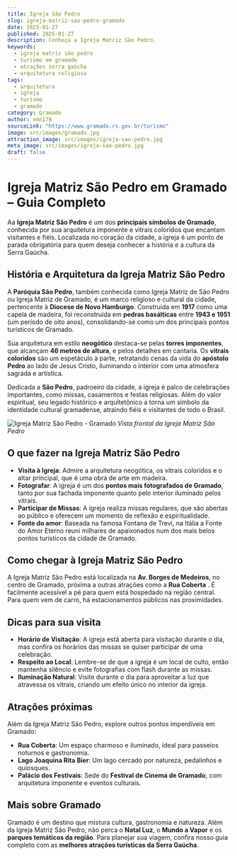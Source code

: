 ```yaml
---
title: Igreja São Pedro
slug: igreja-matriz-sao-pedro-gramado
date: 2025-01-27
published: 2025-01-27
description: Conheça a Igreja Matriz São Pedro.
keywords:
  - igreja matriz são pedro
  - turismo em gramado
  - atrações serra gaúcha
  - arquitetura religiosa
tags:
  - arquitetura
  - igreja
  - turismo
  - gramado
category: Gramado
author: emn178
sourceLink: "https://www.gramado.rs.gov.br/turismo"
image: src/images/gramado.jpg
attraction_image: src/images/igreja-sao-pedro.jpg
meta_image: src/images/igreja-sao-pedro.jpg
draft: false
---
```


# Igreja Matriz São Pedro em Gramado – Guia Completo

Aa **Igreja Matriz São Pedro** é um dos **principais símbolos de Gramado**, conhecida por sua arquitetura imponente e vitrais coloridos que encantam visitantes e fiéis. Localizada no coração da cidade, a igreja é um ponto de parada obrigatória para quem deseja conhecer a história e a cultura da Serra Gaúcha.

## História e Arquitetura da Igreja Matriz São Pedro

A **Paróquia São Pedro**, também conhecida como Igreja Matriz de São Pedro ou Igreja Matriz de Gramado, é um marco religioso e cultural da cidade, pertencente à **Diocese de Novo Hamburgo**. Construída em **1917** como uma capela de madeira, foi reconstruída em **pedras basálticas** entre **1943 e 1951** (um período de oito anos), consolidando-se como um dos principais pontos turísticos de Gramado.

Sua arquitetura em estilo **neogótico** destaca-se pelas **torres imponentes**, que alcançam **46 metros de altura**, e pelos detalhes em cantaria. Os **vitrais coloridos** são um espetáculo à parte, retratando cenas da vida do **apóstolo Pedro** ao lado de Jesus Cristo, iluminando o interior com uma atmosfera sagrada e artística.

Dedicada a **São Pedro**, padroeiro da cidade, a igreja é palco de celebrações importantes, como missas, casamentos e festas religiosas. Além do valor espiritual, seu legado histórico e arquitetônico a torna um símbolo da identidade cultural gramadense, atraindo fiéis e visitantes de todo o Brasil.

![Igreja Matriz São Pedro - Gramado](/images/igreja-sao-pedro.jpg) _Vista frontal da Igreja Matriz São Pedro_

## O que fazer na Igreja Matriz São Pedro

- **Visita à Igreja**: Admire a arquitetura neogótica, os vitrais coloridos e o altar principal, que é uma obra de arte em madeira.
- **Fotografar**: A igreja é um dos **pontos mais fotografados de Gramado**, tanto por sua fachada imponente quanto pelo interior iluminado pelos vitrais.
- **Participar de Missas**: A igreja realiza missas regulares, que são abertas ao público e oferecem um momento de reflexão e espiritualidade.
- **Fonte do amor**: Baseada na famosa Fontana de Trevi, na Itália a Fonte do Amor Eterno reuni milhares de apaixonados num dos mais belos pontos turísticos da cidade de Gramado.

## Como chegar à Igreja Matriz São Pedro

A Igreja Matriz São Pedro está localizada na **Av. Borges de Medeiros**, no centro de Gramado, próxima a outras atrações como a **Rua Coberta** . É facilmente acessível a pé para quem está hospedado na região central. Para quem vem de carro, há estacionamentos públicos nas proximidades.

## Dicas para sua visita

- **Horário de Visitação**: A igreja está aberta para visitação durante o dia, mas confira os horários das missas se quiser participar de uma celebração.
- **Respeito ao Local**: Lembre-se de que a igreja é um local de culto, então mantenha silêncio e evite fotografias com flash durante as missas.
- **Iluminação Natural**: Visite durante o dia para aproveitar a luz que atravessa os vitrais, criando um efeito único no interior da igreja.

## Atrações próximas

Além da Igreja Matriz São Pedro, explore outros pontos imperdíveis em Gramado:

- **Rua Coberta**: Um espaço charmoso e iluminado, ideal para passeios noturnos e gastronomia.
- **Lago Joaquina Rita Bier**: Um lago cercado por natureza, pedalinhos e quiosques.
- **Palácio dos Festivais**: Sede do **Festival de Cinema de Gramado**, com arquitetura imponente e eventos culturais.

## Mais sobre Gramado

Gramado é um destino que mistura cultura, gastronomia e natureza. Além da Igreja Matriz São Pedro, não perca o **Natal Luz**, o **Mundo a Vapor** e os **parques temáticos da região**. Para planejar sua viagem, confira nosso guia completo com as **melhores atrações turísticas da Serra Gaúcha**.
